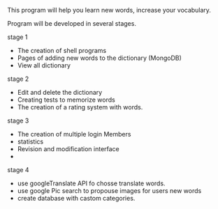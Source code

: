 This program will help you learn new words, increase your vocabulary.

Program will be developed in several stages.

stage 1
- The creation of shell programs
- Pages of adding new words to the dictionary (MongoDB)
- View all dictionary

stage 2
- Edit and delete the dictionary
- Creating tests to memorize words
- The creation of a rating system with words.

stage 3
- The creation of multiple login Members
- statistics
- Revision and modification interface
- 
stage 4 
- use googleTranslate API fo chosse translate words.
- use google Pic search to propouse images for users new words
- create database with castom categories.

